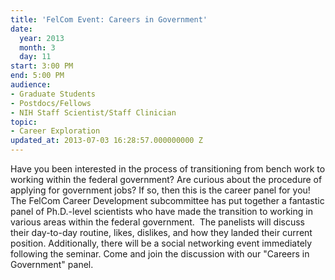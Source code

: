```yaml
---
title: 'FelCom Event: Careers in Government'
date:
  year: 2013
  month: 3
  day: 11
start: 3:00 PM
end: 5:00 PM
audience:
- Graduate Students
- Postdocs/Fellows
- NIH Staff Scientist/Staff Clinician
topic:
- Career Exploration
updated_at: 2013-07-03 16:28:57.000000000 Z
---
```

Have you been interested in the process of transitioning from bench work
to working within the federal government? Are curious about the
procedure of applying for government jobs? If so, then this is the
career panel for you! The FelCom Career Development subcommittee has put
together a fantastic panel of Ph.D.-level scientists who have made the
transition to working in various areas within the federal government. 
The panelists will discuss their day-to-day routine, likes, dislikes,
and how they landed their current position. Additionally, there will be
a social networking event immediately following the seminar. Come and
join the discussion with our \"Careers in Government\" panel.
